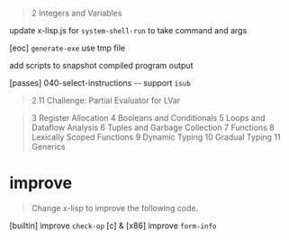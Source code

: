 > 2 Integers and Variables

update x-lisp.js for `system-shell-run` to take command and args

[eoc] `generate-exe` use tmp file

add scripts to snapshot compiled program output

[passes] 040-select-instructions -- support `isub`

> 2.11 Challenge: Partial Evaluator for LVar

> 3 Register Allocation
> 4 Booleans and Conditionals
> 5 Loops and Dataflow Analysis
> 6 Tuples and Garbage Collection
> 7 Functions
> 8 Lexically Scoped Functions
> 9 Dynamic Typing
> 10 Gradual Typing
> 11 Generics

# improve

> Change x-lisp to improve the following code.

[builtin] improve `check-op`
[c] & [x86] improve `form-info`
